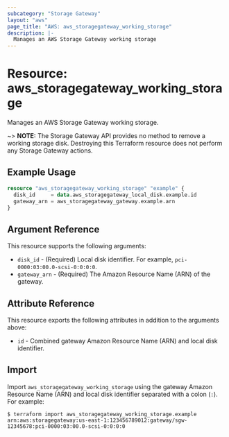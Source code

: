 ```yaml
---
subcategory: "Storage Gateway"
layout: "aws"
page_title: "AWS: aws_storagegateway_working_storage"
description: |-
  Manages an AWS Storage Gateway working storage
---
```


# Resource: aws_storagegateway_working_storage

Manages an AWS Storage Gateway working storage.

~> **NOTE:** The Storage Gateway API provides no method to remove a working storage disk. Destroying this Terraform resource does not perform any Storage Gateway actions.

## Example Usage

```terraform
resource "aws_storagegateway_working_storage" "example" {
  disk_id     = data.aws_storagegateway_local_disk.example.id
  gateway_arn = aws_storagegateway_gateway.example.arn
}
```

## Argument Reference

This resource supports the following arguments:

* `disk_id` - (Required) Local disk identifier. For example, `pci-0000:03:00.0-scsi-0:0:0:0`.
* `gateway_arn` - (Required) The Amazon Resource Name (ARN) of the gateway.

## Attribute Reference

This resource exports the following attributes in addition to the arguments above:

* `id` - Combined gateway Amazon Resource Name (ARN) and local disk identifier.

## Import

Import `aws_storagegateway_working_storage` using the gateway Amazon Resource Name (ARN) and local disk identifier separated with a colon (`:`). For example:

```
$ terraform import aws_storagegateway_working_storage.example arn:aws:storagegateway:us-east-1:123456789012:gateway/sgw-12345678:pci-0000:03:00.0-scsi-0:0:0:0
```

